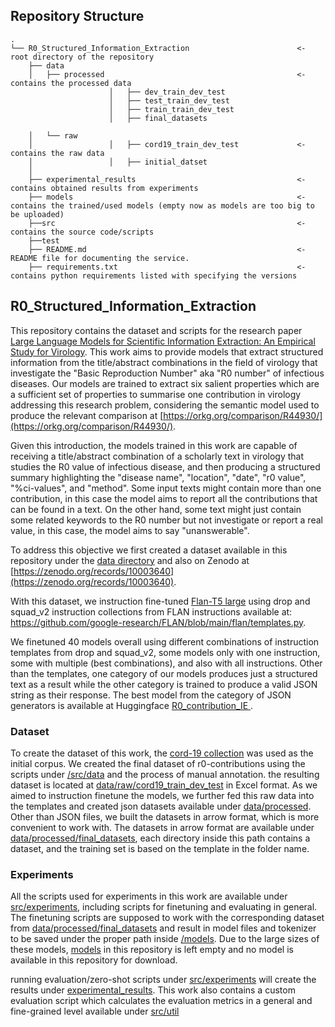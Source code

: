 

## Repository Structure


```commandline
.
└── R0_Structured_Information_Extraction                        <- root directory of the repository
    ├── data
    │   ├── processed                                           <- contains the processed data
                      │   ├── dev_train_dev_test 
                      │   ├── test_train_dev_test
                      │   ├── train_train_dev_test
                      │   ├── final_datasets
                                                   
    │   └── raw  
    │                 │   ├── cord19_train_dev_test             <- contains the raw data
    │                 │   ├── initial_datset                   
    │
    ├── experimental_results                                    <- contains obtained results from experiments
    ├── models                                                  <- contains the trained/used models (empty now as models are too big to be uploaded)
    ├──src                                                      <- contains the source code/scripts
    ├──test
    ├── README.md                                               <- README file for documenting the service.
    ├── requirements.txt                                        <- contains python requirements listed with specifying the versions
```

## R0_Structured_Information_Extraction
This repository contains the dataset and scripts for the research paper [Large Language Models for Scientific Information Extraction: An Empirical Study for Virology](https://arxiv.org/abs/2401.10040).
This work aims to provide models that extract structured information from the title/abstract combinations in the field of virology that investigate the "Basic Reproduction Number" aka "R0 number" of infectious diseases. Our models are trained to extract six salient properties which are a sufficient set of properties to summarise one contribution in virology addressing this research problem, considering the semantic model used to produce the relevant comparison at [https://orkg.org/comparison/R44930/](https://orkg.org/comparison/R44930/).

Given this introduction, the models trained in this work are capable of receiving a title/abstract combination of a scholarly text in virology that studies the R0 value of infectious disease, and then producing a structured summary highlighting the "disease name", "location", "date", "r0 value", "%ci-values", and "method". Some input texts might contain more than one contribution, in this case the model aims to report all the contributions that can be found in a text. On the other hand, some text might just contain some related keywords to the R0 number but not investigate or report a real value, in this case, the model aims to say "unanswerable".


To address this objective we first created a dataset available in this repository under the [data directory](/data) and also on Zenodo at [https://zenodo.org/records/10003640](https://zenodo.org/records/10003640).

With this dataset, we instruction fine-tuned [Flan-T5 large](https://huggingface.co/google/flan-t5-large) using drop and squad_v2 instruction collections from FLAN instructions available at: https://github.com/google-research/FLAN/blob/main/flan/templates.py.

We finetuned 40 models overall using different combinations of instruction templates from drop and squad_v2, some models only with one instruction, some with multiple (best combinations), and also with all instructions. Other than the templates, one category of our models produces just a structured text as a result while the other category is trained to produce a valid JSON string as their response. The best model from the category of JSON generators is available at Huggingface  [R0_contribution_IE ](https://huggingface.co/orkg/R0_contribution_IE).

### Dataset
To create the dataset of this work, the [cord-19 collection](https://github.com/allenai/cord19) was used as the initial corpus. We created the final dataset of r0-contributions using the scripts under [/src/data](/src/data) and the process of manual annotation. the resulting dataset is located at [data/raw/cord19_train_dev_test](data/raw/cord19_train_dev_test) in Excel format. As we aimed to instruction finetune the models, we further fed this raw data into the templates and created json datasets available under [data/processed](data/processed). Other than JSON files, we built the datasets in arrow format, which is more convenient to work with. The datasets in arrow format are available under [data/processed/final_datasets](data/processed/final_datasets), each directory inside this path contains a dataset, and the training set is based on the template in the folder name.

### Experiments
All the scripts used for experiments in this work are available under [src/experiments](src/experiments), including scripts for finetuning and evaluating in general.
The finetuning scripts are supposed to work with the corresponding dataset from [data/processed/final_datasets](data/processed/final_datasets) and result in model files and tokenizer to be saved under the proper path inside [/models](/models). Due to the large sizes of these models, [models](models) in this repository is left empty and no model is available in this repository for download.

running evaluation/zero-shot scripts under [src/experiments](src/experiments) will create the results under [experimental_results](experimental_results). 
This work also contains a custom evaluation script which calculates the evaluation metrics in a general and fine-grained level available under [src/util](src/util)





